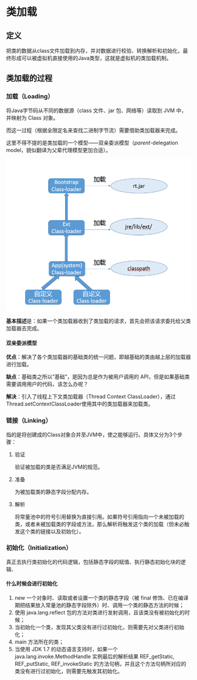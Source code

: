 # 类加载

## 定义

把类的数据从class文件加载到内存，并对数据进行校验、转换解析和初始化，最终形成可以被虚拟机直接使用的Java类型，这就是虚拟机的类加载机制。

## 类加载的过程

### 加载（Loading）

将Java字节码从不同的数据源（class 文件、jar 包、网络等）读取到 JVM 中，并映射为 Class 对象。

而这一过程（根据全限定名来查找二进制字节流）需要借助类加载器来完成。

这里不得不提的是类加载的一个模型——双亲委派模型（*parent*-delegation model，貌似翻译为父辈代理模型更加合适）。

![](../../img/jvm/class-loader.png)

**基本描述**是：如果一个类加载器收到了类加载的请求，首先会把该请求委托给父类加载器去完成。

#### 双亲委派模型

**优点**：解决了各个类加载器的基础类的统一问题，即越基础的类由越上层的加载器进行加载。 

**缺点**：基础类之所以“基础”，是因为总是作为被用户调用的 API，但是如果基础类需要调用用户的代码，该怎么办呢？

**解决**：引入了线程上下文类加载器（Thread Context ClassLoader），通过Thread.setContextClassLoader使用其中的类加载器来加载类。

### 链接（Linking）

指的是将创建成的Class对象合并至JVM中，使之能够运行。具体又分为3个步骤：

1. 验证

   验证被加载的类是否满足JVM的规范。

2. 准备

   为被加载类的静态字段分配内存。

3. 解析

   将常量池中的符号引用替换为直接引用。如果符号引用指向一个未被加载的类，或者未被加载类的字段或方法，那么解析将触发这个类的加载（但未必触发这个类的链接以及初始化）。

### 初始化（Initialization）

真正去执行类初始化的代码逻辑，包括静态字段的赋值、执行静态初始化块的逻辑、

#### 什么时候会进行初始化

1. new 一个对象时、读取或者设置一个类的静态字段（被 final 修饰、已在编译期把结果放入常量池的静态字段除外）时、调用一个类的静态方法的时候；
2. 使用 java.lang.reflect 包的方法对类进行发射调用，且该类没有被初始化的时候；
3. 当初始化一个类，发现其父类没有进行过初始化，则需要先对父类进行初始化；
4. main 方法所在的类；
5. 当使用 JDK 1.7 的动态语言支持时，如果一个 java.lang.invoke.MethodHandle 实例最后的解析结果 REF_getStatic, REF_putStatic, REF_invokeStatic 的方法句柄，并且这个方法句柄所对应的类没有进行过初始化，则需要先触发其初始化。